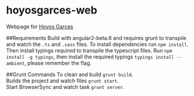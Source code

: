 # hoyosgarces-web

Webpage for [Hoyos Garces](hoyosgarces.com)


##Requirements
Build with angular2-beta.6 and requires grunt to transpile and watch the `.ts` and `.sass` files. To install dependencies run `npm install`. <br />
Then install typings required to transpile the typescript files. Run `npm install -g typings`, then install the required typings `typings install --ambient`, please remember the flag.

##Grunt Commands
To clean and build `grunt build`. <br />
Builds the project and watch files `grunt start`. <br />
Start BrowserSync and watch task `grunt server`. <br />
